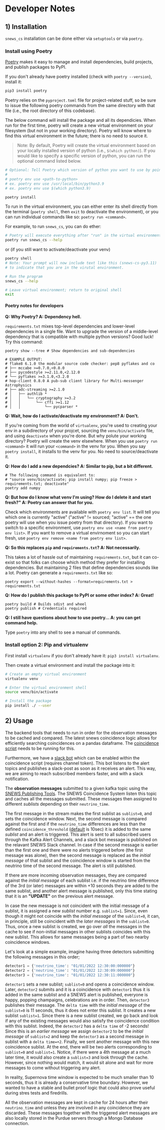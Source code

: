 # Developer Notes

## 1) Installation
`snews_cs` installation can be done either via `setuptools` or via `poetry`. 

### Install using Poetry
[Poetry](https://python-poetry.org/) makes it easy to manage and install dependencies, build projects, and publish packages to PyPI.


If you don't already have poetry installed (check with `poetry --version`), install it:
```bash
pip3 install poetry
```

Poetry relies on the `pyproject.toml` file for project-related stuff, so be sure to issue the following poetry commands from the same directory with that file (i.e., the root directory of this codebase).

The below command will install the package and all its dependicies. When run for the first time, poetry will create a new virtual environment on your filesystem (but not in your working directory). Poetry will know where to find this virtual environment in the future; there is no need to source it.

> Note: By default, Poetry will create the virtual environment based on your locally installed version of python (i.e., `$(which python)`). If you would like to specify a specific version of python, you can run the optional command listed below.

```bash
# Optional: Tell Poetry which version of python you want to use by pointing to the appropriate binary.
#
# poetry env use <path-to-python>
# ex. poetry env use /usr/local/bin/python3.9
# ex. poetry env use $(which python3.9)

poetry install
```

To run in the virtual environment, you can either enter its shell directly from the terminal
(`poetry shell`, then `exit` to deactivate the environment), or you can run individual commands like
so: `poetry run <command>`.

For example, to run `snews_cs`, you can do ether:
```bash
# Poetry will execute everything after "run" in the virtual environment
poetry run snews_cs --help
```
or (if you still want to activate/deactivate your venv)

```bash
poetry shell
# Note: Your prompt will now include text like this (snews-cs-py3.11)
# to indicate that you are in the virutal environment.

# Run the program
snews_cs --help

# Leave virtual environment; return to original shell
exit
```

#### Poetry notes for developers
**Q: Why Poetry? A: Dependency hell.**

`requirements.txt` mixes top-level dependencies and lower-level dependencies in a single file. Want to upgrade the version of a middle-level dependency that is compatible with multiple python versions? Good luck! Try this command:
```shell
poetry show --tree # Show dependencies and sub-dependencies

# EXAMPLE OUTPUT:
# flake8 6.1.0 the modular source code checker: pep8 pyflakes and co
# ├── mccabe >=0.7.0,<0.8.0
# ├── pycodestyle >=2.11.0,<2.12.0
# └── pyflakes >=3.1.0,<3.2.0
# hop-client 0.8.0 A pub-sub client library for Multi-messenger Astrophysics
# ├── adc-streaming >=2.1.0
# │   ├── authlib *
# │   │   └── cryptography >=3.2
# │   │       └── cffi >=1.12
# │   │           └── pycparser *
```

**Q: Wait, how do I activate/deactivate my environment? A: Don't.**

If you're coming from the world of `virtualenv`, you're used to creating your env in a subdirectory of your projcet, sourcing the `venv/bin/activate` file, and using `deactivate` when you're done. But why polute your working directory? Poetry will create the venv elsewhere. When you use `poetry run <command>` it will run your `<command>` in the venv for you. When you say `poetry install`, it installs to the venv for you. No need to source/deactivate it.

**Q: How do I add a new dependcies? A: Similar to pip, but a bit different.**

```shell
# The following command is equivalent to:
# "source venv/bin/activate; pip install numpy; pip freeze > requirements.txt; deactivate"
poetry add numpy
```

**Q: But how do I know what venv I'm using? How do I delete it and start fresh?" A: Poetry can answer that for you.**

Check which environments are available with `poetry env list`. It will tell you which one is currently "active" ("active" != sourced; "active" == the one poetry will use when you issue poetry from that directory). If you want to switch to a specific environment, use `poetry env use <name from poetry env list>`. If you want to remove a virtual envirnoment so you can start fresh, use `poetry env remove <name from poetry env list>`.

**Q: So this replaces `pip` and `requirements.txt`? A: Not necessarily.**

This takes a lot of hassle out of maintaining `requirements.txt`, but it can co-exist so that folks can choose which method they prefer for installing dependencies. But maintaining 2 files that define dependencies sounds like a lot. Poetry can generate a `requirements.txt` like so:
```shell
poetry export --without-hashes --format=requirements.txt > requirements.txt
```

**Q: How do I publish this package to PyPI or some other index? A: Great!**

```shell
poetry build # Builds sdist and wheel
poetry publish # Credentials required
```

**Q: I still have questions about how to use poetry... A: you can get command help.**

Type `poetry` into any shell to see a manual of commands.

### Install option 2: Pip and virtualenv
First install `virtualenv` if you don't already have it: `pip3 install virtualenv`.

Then create a virtual environment and install the package into it:
````bash
# Create an empty virtual environment
virtualenv venv

# Enter the virtual environment shell
source venv/bin/activate

# Install the package
pip install ./ --user
````

## 2) Usage

The backend tools that needs to run in order for the observation messages to be cached and compared. 
The latest snews coincidence logic allows for efficiently searching coincidences on a pandas dataframe. 
The [coincidence script](https://github.com/SNEWS2/SNEWS_Coincidence_System/blob/main/snews_cs/snews_coinc.py) 
needs to be running for this. 

Furthermore, we have a [slack bot](https://github.com/SNEWS2/SNEWS_Coincidence_System/blob/main/snews_cs/snews_bot.py) which can be enabled within the coincidence script (requires channel token). This bot listens to the alert topics and publishes a slack-post as soon as it receives an alert. This way, we are aiming to reach subscribed members faster, and with a slack notification.<br>

The **observation messages** submitted to a given kafka topic using the [SNEWS Publishing Tools](https://github.com/SNEWS2/SNEWS_Publishing_Tools). The SNEWS Coincidence System listen this topic and caches all the messages submitted. These messages then assigned to different _sublists_ depending on their `neutrino_time`.

The first message in the stream makes the first sublist as `sublist=0`, and sets the coincidence window. Next, the second message is compared against the first and if the `neutrino_time` differences are less than the defined `coincidence_threshold` ([default](https://github.com/SNEWS2/SNEWS_Coincidence_System/blob/main/snews_cs/etc/test-config.env) is 10sec) it is added to the same _sublist_ and an alert is triggered. This alert is sent to all subscribed users through the Kafka Alert Channels, and a slack bot message is published on the relavant SNEWS Slack channel. In case if the second message is earlier than the first one and there were no alerts triggered before (the first message was alone), then the second message is replaced as the _initial message_ of that sublist and the coincidence window is started from the neutrino time of the second message. The alert is still published.

If there are more incoming observation messages, they are compared against the _initial message_ of each sublist i.e. if the neutrino time difference of the 3rd (or later) messages are within +10 seconds they are added to the same sublist, and another alert message is published, only this time stating that it is an **"UPDATE"** on the previous alert message.

In case the new message is not coincident with the initial message of a sublist, it is assigned a new _sublist_ number e.g. `sublist=1`. Since, even though it might not coincide with the _initial message_ of the `sublist=0`, it can, in principle, still be coincident with the _later messages_ in the `sublist=0`. Thus, once a new sublist is created, we go over _all_ the messages in the cache to see if non-initial messages in other sublists coincides with this new sublist. This allows for same messages being a part of two nearby coincidence windows.

Let's look at a simple example, imagine having three detectors submitting the following messages in this order;
```python
detector1 = {'neutrino_time': "01/01/2022 12:30:00:000000"}
detector2 = {'neutrino_time': "01/01/2022 12:30:09:000000"}
detector3 = {'neutrino_time': "01/01/2022 12:30:11:000000"}
```

`detector1` sets a new sublist; `sublist=0` and opens a coincidence window. Later, `detector2` submits and it is a coincidence with `detector1` thus it is added in the same sublist and a SNEWS alert is published, everyone is happy, popping champaigns, celebrations are in order. Then, `detector3` publishes their message. The `delta time` with the _initial message_ of the `sublist=0` is 11 seconds, thus it does not enter this sublist. It creates a new sublist `sublist=1`. Since there is a new sublist created, we go back and look if any of the existing messages would also satisfy the coincidence condition with this sublist. Indeed, the `detector2` has a `delta time` of -2 seconds! Since this is an _earlier message_ we assign `detector2` to be the _initial message_ of `sublist=2` and keep the `detector3` as a second message in sublist with a `delta time=+2`. Finally, we sent another message with this new coincidence sublist. At the end, there will be two alerts corresponding to `sublist=0` and `sublist=1`. Notice, if there were a 4th message at a much later time, it would also create a `sublist=3` and look through the cache. However, since nothing would match, it would sit alone and wait for more messages to come without triggering any alert.

In reality, Supernova time window is expected to be much smaller than 10 seconds, thus it is already a conservative time boundary. However, we wanted to have a stable and bullet proof logic that could also prove useful during stres tests and firedrills.

All the observation messages are kept in cache for 24 hours after their `neutrino_time` and unless they are involved in any coincidence they are discarded. These messages together with the triggered alert messages are also locally stored in the Purdue servers through a Mongo Database connection.
